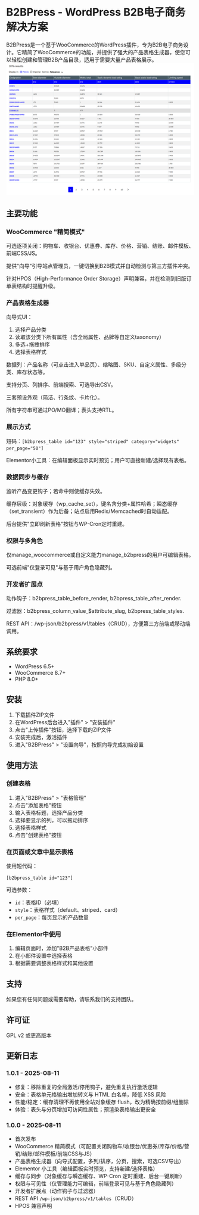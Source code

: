 # B2BPress - WordPress B2B电子商务解决方案

B2BPress是一个基于WooCommerce的WordPress插件，专为B2B电子商务设计。它精简了WooCommerce的功能，并提供了强大的产品表格生成器，使您可以轻松创建和管理B2B产品目录，适用于需要大量产品表格展示。
![截图](/res/image/1.png)

## 主要功能

### WooCommerce "精简模式"
可选逐项关闭：购物车、收银台、优惠券、库存、价格、营销、结账、邮件模板、前端CSS/JS。

提供"向导"引导站点管理员，一键切换到B2B模式并自动检测与第三方插件冲突。

针对HPOS（High-Performance Order Storage）声明兼容，并在检测到旧版订单表结构时提醒升级。

### 产品表格生成器
向导式UI：

1. 选择产品分类
2. 读取该分类下所有属性（含全局属性、品牌等自定义taxonomy）
3. 多选+拖拽排序
4. 选择表格样式

数据列：产品名称（可点击进入单品页）、缩略图、SKU、自定义属性、多级分类、库存状态等。

支持分页、列排序、前端搜索、可选导出CSV。

三套预设外观（简洁、行条纹、卡片化）。

所有字符串可通过PO/MO翻译；表头支持RTL。

### 展示方式
短码：`[b2bpress_table id="123" style="striped" category="widgets" per_page="50"]`

Elementor小工具：在编辑面板显示实时预览；用户可直接新建/选择现有表格。

### 数据同步与缓存
监听产品变更钩子；若命中则使缓存失效。

缓存层级：对象缓存（wp_cache_set），键名含分类+属性哈希；瞬态缓存（set_transient）作为后备；站点启用Redis/Memcached时自动适配。

后台提供"立即刷新表格"按钮与WP-Cron定时重建。

### 权限与多角色
仅manage_woocommerce或自定义能力manage_b2bpress的用户可编辑表格。

可选前端"仅登录可见"与基于用户角色隐藏列。

### 开发者扩展点
动作钩子：b2bpress_table_before_render, b2bpress_table_after_render.

过滤器：b2bpress_column_value_$attribute_slug, b2bpress_table_styles.

REST API：/wp-json/b2bpress/v1/tables（CRUD），方便第三方前端或移动端调用。

## 系统要求

- WordPress 6.5+
- WooCommerce 8.7+
- PHP 8.0+

## 安装

1. 下载插件ZIP文件
2. 在WordPress后台进入"插件" > "安装插件"
3. 点击"上传插件"按钮，选择下载的ZIP文件
4. 安装完成后，激活插件
5. 进入"B2BPress" > "设置向导"，按照向导完成初始设置

## 使用方法

### 创建表格

1. 进入"B2BPress" > "表格管理"
2. 点击"添加表格"按钮
3. 输入表格标题，选择产品分类
4. 选择要显示的列，可以拖动排序
5. 选择表格样式
6. 点击"创建表格"按钮

### 在页面或文章中显示表格

使用短代码：

```
[b2bpress_table id="123"]
```

可选参数：

- `id`：表格ID（必填）
- `style`：表格样式（default、striped、card）
- `per_page`：每页显示的产品数量

### 在Elementor中使用

1. 编辑页面时，添加"B2B产品表格"小部件
2. 在小部件设置中选择表格
3. 根据需要调整表格样式和其他设置

## 支持

如果您有任何问题或需要帮助，请联系我们的支持团队。

## 许可证

GPL v2 或更高版本

## 更新日志

### 1.0.1 - 2025-08-11
- 修复：移除重复的全局激活/停用钩子，避免重复执行激活逻辑
- 安全：表格单元格输出增加转义与 HTML 白名单，降低 XSS 风险
- 性能/稳定：缓存清理不再使用全站对象缓存 flush，改为精确按前缀/组删除
- 体验：表头与分页增加可访问性属性；预渲染表格输出更安全

### 1.0.0 - 2025-08-11
- 首次发布
- WooCommerce 精简模式（可配置关闭购物车/收银台/优惠券/库存/价格/营销/结账/邮件模板/前端CSS与JS）
- 产品表格生成器（向导式配置，多列/排序，分页，搜索，可选CSV导出）
- Elementor 小工具（编辑面板实时预览，支持新建/选择表格）
- 缓存与同步（对象缓存与瞬态缓存、WP-Cron 定时重建、后台一键刷新）
- 权限与可见性（仅管理能力可编辑，前端登录可见与基于角色隐藏列）
- 开发者扩展点（动作钩子与过滤器）
- REST API `/wp-json/b2bpress/v1/tables`（CRUD）
- HPOS 兼容声明

